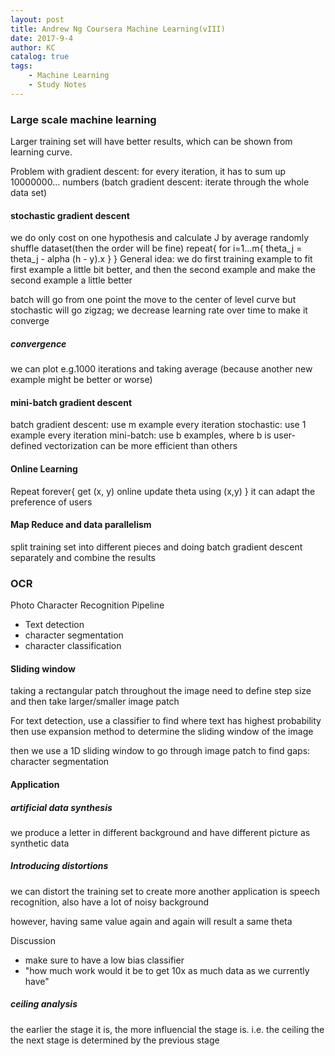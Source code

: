 ```yaml
---
layout: post
title: Andrew Ng Coursera Machine Learning(vIII)
date: 2017-9-4
author: KC
catalog: true
tags:
    - Machine Learning
    - Study Notes
---
```



### Large scale machine learning 

Larger training set will have better results, which can be shown from learning curve. 

Problem with gradient descent: 
    for every iteration, it has to sum up 10000000... numbers (batch gradient descent: iterate through the whole data set)

#### stochastic gradient descent
we do only cost on one hypothesis and calculate J by average
randomly shuffle dataset(then the order will be fine)
repeat{
    for i=1...m{
        theta_j = theta_j - alpha (h - y).x
    }
}
General idea: we do first training example to fit first example a little bit better, and then the second example and make the second example a little better

batch will go from one point the move to the center of level curve
but stochastic will go zigzag; we decrease learning rate over time 
to make it converge

##### convergence 
we can plot e.g.1000 iterations and taking average
(because another new example might be better or worse)

#### mini-batch gradient descent 
batch gradient descent: use m example every iteration
stochastic: use 1 example every iteration 
mini-batch: use b examples, where b is user-defined
    vectorization can be more efficient than others

#### Online Learning
Repeat forever{
    get (x, y) online 
    update theta using (x,y)
}
it can adapt the preference of users 


#### Map Reduce and data parallelism 
split training set into different pieces and doing batch gradient descent separately and combine the results 



### OCR

Photo Character Recognition Pipeline
* Text detection
* character segmentation
* character classification 

#### Sliding window
taking a rectangular patch throughout the image
need to define step size and then take larger/smaller image patch 

For text detection, 
use a classifier to find where text has highest probability 
then use expansion method to determine the sliding window of the image

then we use a 1D sliding window to go through image patch to find gaps: character segmentation 

#### Application 
##### artificial data synthesis 
we produce a letter in different background and have different picture as synthetic data

##### Introducing distortions 
we can distort the training set to create more 
another application is speech recognition, also have a lot of noisy background 

however, having same value again and again will result a same theta

Discussion
* make sure to have a low bias classifier 
* "how much work would it be to get 10x as much data as we currently have" 


##### ceiling analysis 
the earlier the stage it is, the more influencial the stage is. 
i.e.
the ceiling the the next stage is determined by the previous stage


